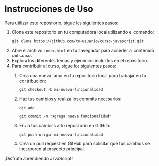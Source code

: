 <!DOCTYPE html>
<html lang="es">
<head>
  <meta charset="UTF-8">
  <meta name="viewport" content="width=device-width, initial-scale=1.0">
</head>
<body>
  <div class="container">
    <h1>Instrucciones de Uso</h1>
    <p>Para utilizar este repositorio, sigue los siguientes pasos:</p>
    <ol>
      <li>Clona este repositorio en tu computadora local utilizando el comando:</li>
      <pre><code>git clone https://github.com/tu-usuario/curso-javascript.git</code></pre>
      <li>Abre el archivo <code>index.html</code> en tu navegador para acceder al contenido del curso.</li>
      <li>Explora los diferentes temas y ejercicios incluidos en el repositorio.</li>
      <li>Para contribuir al curso, sigue los siguientes pasos:</li>
      <ol>
        <li>Crea una nueva rama en tu repositorio local para trabajar en tu contribución:</li>
        <pre><code>git checkout -b mi-nueva-funcionalidad</code></pre>
        <li>Haz tus cambios y realiza los commits necesarios:</li>
        <pre><code>git add .</code></pre>
        <pre><code>git commit -m "Agrega nueva funcionalidad"</code></pre>
        <li>Envía tus cambios a tu repositorio en GitHub:</li>
        <pre><code>git push origin mi-nueva-funcionalidad</code></pre>
        <li>Crea un pull request en GitHub para solicitar que tus cambios se incorporen al proyecto principal.</li>
      </ol>
    </ol>
    <p>¡Disfruta aprendiendo JavaScript!</p>
  </div>
</body>
</html>



